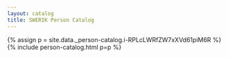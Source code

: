 ```yaml
---
layout: catalog
title: SWERIK Person Catalog
---
```

{% assign p = site.data._person-catalog.i-RPLcLWRfZW7xXVd61piM6R %}
{% include person-catalog.html p=p %}

